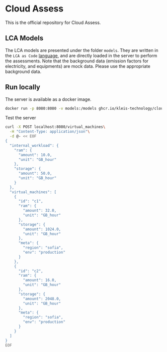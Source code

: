 # Cloud Assess

This is the official repository for Cloud Assess.

## LCA Models

The LCA models are presented under the folder `models`.
They are written in the `LCA as Code` <a href="https://lca-as-code.com">language</a>, and are directly loaded in the server to perform the assessments.
Note that the background data (emission factors for electricity, and equipments) are mock data.
Please use the appropriate background data.

## Run locally

The server is available as a docker image.
```bash
docker run -p 8080:8080 -v models:/models ghcr.io/kleis-technology/cloud-assess/cloud-assess-app:<version> 
```

Test the server
```bash
curl -X POST localhost:8080/virtual_machines\
  -H "Content-Type: application/json"\
  -d @- << EOF
{
  "internal_workload": {
    "ram": {
      "amount": 10.0,
      "unit": "GB_hour"
    },
    "storage": {
      "amount": 50.0,
      "unit": "GB_hour"
    }
  },
  "virtual_machines": [
    {
      "id": "c1",
      "ram": {
        "amount": 32.0,
        "unit": "GB_hour"
      },
      "storage": {
        "amount": 1024.0,
        "unit": "GB_hour"
      },
      "meta": {
        "region": "sofia",
        "env": "production"
      }
    },
    {
      "id": "c2",
      "ram": {
        "amount": 16.0,
        "unit": "GB_hour"
      },
      "storage": {
        "amount": 2048.0,
        "unit": "GB_hour"
      },
      "meta": {
        "region": "sofia",
        "env": "production"
      }
    }
  ]
}
EOF
```
